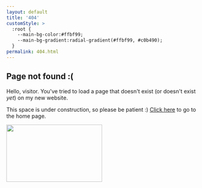 ```yaml
---
layout: default
title: '404'
customStyle: >
  :root {
    --main-bg-color:#ffbf99;
    --main-bg-gradient:radial-gradient(#ffbf99, #c0b490);
  }
permalink: 404.html
---
```


## Page not found :(

Hello, visitor. You've tried to load a page that doesn't exist (or doesn't exist *yet*) on my new website.

This space is under construction, so please be patient :) <a href="/">Click here</a> to go to the home page.

<img src="https://s3.amazonaws.com/palomakop.tv/graphics/not_found.svg" style="width: 250px; height: 150px;" class="graphic"/>